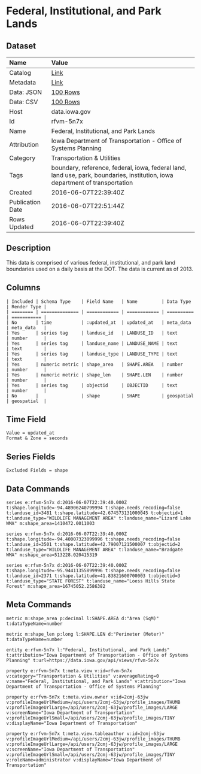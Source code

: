 # Federal, Institutional, and Park Lands

## Dataset

| Name | Value |
| :--- | :---- |
| Catalog | [Link](https://catalog.data.gov/dataset/federal-institutional-and-park-lands) |
| Metadata | [Link](https://data.iowa.gov/api/views/rfvm-5n7x) |
| Data: JSON | [100 Rows](https://data.iowa.gov/api/views/rfvm-5n7x/rows.json?max_rows=100) |
| Data: CSV | [100 Rows](https://data.iowa.gov/api/views/rfvm-5n7x/rows.csv?max_rows=100) |
| Host | data.iowa.gov |
| Id | rfvm-5n7x |
| Name | Federal, Institutional, and Park Lands |
| Attribution | Iowa Department of Transportation - Office of Systems Planning |
| Category | Transportation & Utilities |
| Tags | boundary, reference, federal, iowa, federal land, land use, park, boundaries, institution, iowa department of transportation |
| Created | 2016-06-07T22:39:40Z |
| Publication Date | 2016-06-07T22:51:44Z |
| Rows Updated | 2016-06-07T22:39:40Z |

## Description

This data is comprised of various federal, institutional, and park land boundaries used on a daily basis at the DOT. The data is current as of 2013.

## Columns

```ls
| Included | Schema Type    | Field Name   | Name         | Data Type  | Render Type |
| ======== | ============== | ============ | ============ | ========== | =========== |
| No       | time           | :updated_at  | updated_at   | meta_data  | meta_data   |
| Yes      | series tag     | landuse_id   | LANDUSE_ID   | text       | number      |
| Yes      | series tag     | landuse_name | LANDUSE_NAME | text       | text        |
| Yes      | series tag     | landuse_type | LANDUSE_TYPE | text       | text        |
| Yes      | numeric metric | shape_area   | SHAPE.AREA   | number     | number      |
| Yes      | numeric metric | shape_len    | SHAPE.LEN    | number     | number      |
| Yes      | series tag     | objectid     | OBJECTID     | text       | number      |
| No       |                | shape        | SHAPE        | geospatial | geospatial  |
```

## Time Field

```ls
Value = updated_at
Format & Zone = seconds
```

## Series Fields

```ls
Excluded Fields = shape
```

## Data Commands

```ls
series e:rfvm-5n7x d:2016-06-07T22:39:40.000Z t:shape.longitude=-94.48906240799994 t:shape.needs_recoding=false t:landuse_id=3481 t:shape.latitude=42.674573131000045 t:objectid=1 t:landuse_type="WILDLIFE MANAGEMENT AREA" t:landuse_name="Lizard Lake WMA" m:shape_area=1410472.0011003

series e:rfvm-5n7x d:2016-06-07T22:39:40.000Z t:shape.longitude=-94.40007323099996 t:shape.needs_recoding=false t:landuse_id=3501 t:shape.latitude=42.79007121500007 t:objectid=2 t:landuse_type="WILDLIFE MANAGEMENT AREA" t:landuse_name="Bradgate WMA" m:shape_area=513228.020415319

series e:rfvm-5n7x d:2016-06-07T22:39:40.000Z t:shape.longitude=-95.94411355899996 t:shape.needs_recoding=false t:landuse_id=2371 t:shape.latitude=41.83821600700003 t:objectid=3 t:landuse_type="STATE FOREST" t:landuse_name="Loess Hills State Forest" m:shape_area=16745052.2586382
```

## Meta Commands

```ls
metric m:shape_area p:decimal l:SHAPE.AREA d:"Area (SqM)" t:dataTypeName=number

metric m:shape_len p:long l:SHAPE.LEN d:"Perimeter (Meter)" t:dataTypeName=number

entity e:rfvm-5n7x l:"Federal, Institutional, and Park Lands" t:attribution="Iowa Department of Transportation - Office of Systems Planning" t:url=https://data.iowa.gov/api/views/rfvm-5n7x

property e:rfvm-5n7x t:meta.view v:id=rfvm-5n7x v:category="Transportation & Utilities" v:averageRating=0 v:name="Federal, Institutional, and Park Lands" v:attribution="Iowa Department of Transportation - Office of Systems Planning"

property e:rfvm-5n7x t:meta.view.owner v:id=2cmj-63jw v:profileImageUrlMedium=/api/users/2cmj-63jw/profile_images/THUMB v:profileImageUrlLarge=/api/users/2cmj-63jw/profile_images/LARGE v:screenName="Iowa Department of Transportation" v:profileImageUrlSmall=/api/users/2cmj-63jw/profile_images/TINY v:displayName="Iowa Department of Transportation"

property e:rfvm-5n7x t:meta.view.tableauthor v:id=2cmj-63jw v:profileImageUrlMedium=/api/users/2cmj-63jw/profile_images/THUMB v:profileImageUrlLarge=/api/users/2cmj-63jw/profile_images/LARGE v:screenName="Iowa Department of Transportation" v:profileImageUrlSmall=/api/users/2cmj-63jw/profile_images/TINY v:roleName=administrator v:displayName="Iowa Department of Transportation"
```